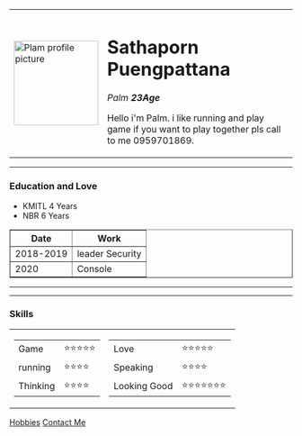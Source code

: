 <!DOCTYPE html>
<html lang="en" dir="ltr">

  <head>
    <meta charset="utf-8">
    <title>🌸Palm🌸</title>
  </head>

<body>
    <table>
<tr>
  <td><img src="image/Palm.jpg" alt="Plam profile picture" width="150" height="150"></td>
  <td><h1>Sathaporn Puengpattana</h1>
  <p><em>Palm <strong>23Age</strong></em> </p>
  <p>Hello i'm Palm. i like running and play game if you want to play together pls call to me 0959701869.</p></td>
</tr>
    </table>
    <hr size = "1">
    <h3>Education and Love</h3>
    <ul>
      <li>KMITL 4 Years</li>
      <li>NBR 6 Years</li>
    </ul>
    <table border="1">
      <thead>
        <tr>
          <th>Date</th>
          <th>Work</th>
        </tr>
      </thead>
      <tr>
        <td>2018-2019</td>
        <td>leader Security</td>
      </tr>
      <tr>
        <td>2020</td>
        <td>Console</td>
      </tr>
  </table>
    <hr size ="1">
      <hr size = "1">
      <h3>Skills</h3>
      <table cellspacing = "10">
        <tr>
          <td>
            <table>
              <tr>
                <td>Game</td>
                <td>⭐⭐⭐⭐⭐</td>
              <tr>
                <td>running</td>
                <td>⭐⭐⭐⭐</td>
              </tr>
              <tr>
                <td>Thinking</td>
                <td>⭐⭐⭐⭐</td>
              </tr>
              </tr>
            </table>
          </td>
          <td>
            <table cellspacing = "10">
              <tr>
                <td>Love</td>
                <td>⭐⭐⭐⭐⭐</td>
              <tr>
                <td>Speaking</td>
                <td>⭐⭐⭐⭐</td>
              </tr>
              <tr>
                <td>Looking Good</td>
                <td>⭐⭐⭐⭐⭐⭐⭐</td>
              </tr>
              </tr>
            </table>
          </td>
        </tr>
      </table>
      <a href="Hobbie.html">Hobbies</a>
      <a href="Contact me.html">Contact Me</a>
  </body>
</html>

